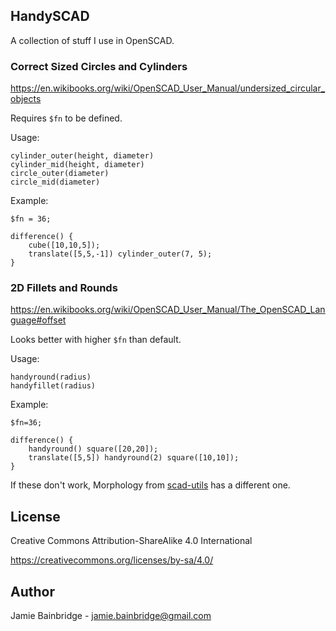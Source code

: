 ## HandySCAD

A collection of stuff I use in OpenSCAD.

### Correct Sized Circles and Cylinders

https://en.wikibooks.org/wiki/OpenSCAD_User_Manual/undersized_circular_objects

Requires `$fn` to be defined.

Usage:

~~~
cylinder_outer(height, diameter)
cylinder_mid(height, diameter)
circle_outer(diameter)
circle_mid(diameter)
~~~

Example:

~~~
$fn = 36;

difference() {
    cube([10,10,5]);
    translate([5,5,-1]) cylinder_outer(7, 5);
}
~~~

### 2D Fillets and Rounds

https://en.wikibooks.org/wiki/OpenSCAD_User_Manual/The_OpenSCAD_Language#offset

Looks better with higher `$fn` than default.

Usage:

~~~
handyround(radius) 
handyfillet(radius)
~~~

Example:

~~~
$fn=36;

difference() {
    handyround() square([20,20]);
    translate([5,5]) handyround(2) square([10,10]);
}
~~~

If these don't work, Morphology from [scad-utils](https://github.com/openscad/scad-utils) has a different one.

## License

Creative Commons Attribution-ShareAlike 4.0 International

https://creativecommons.org/licenses/by-sa/4.0/

## Author

Jamie Bainbridge - jamie.bainbridge@gmail.com

